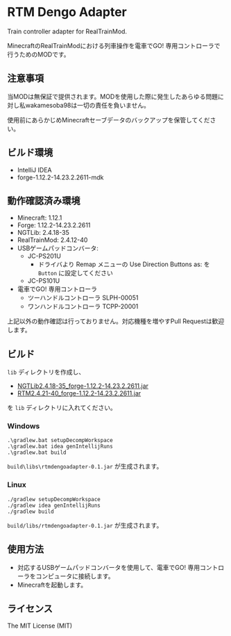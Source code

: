 # RTM Dengo Adapter

Train controller adapter for RealTrainMod.

MinecraftのRealTrainModにおける列車操作を電車でGO! 専用コントローラで行うためのMODです。

## 注意事項

当MODは無保証で提供されます。MODを使用した際に発生したあらゆる問題に対し私wakamesoba98は一切の責任を負いません。

使用前にあらかじめMinecraftセーブデータのバックアップを保管してください。

## ビルド環境

- IntelliJ IDEA
- forge-1.12.2-14.23.2.2611-mdk

## 動作確認済み環境

- Minecraft: 1.12.1
- Forge: 1.12.2-14.23.2.2611
- NGTLib: 2.4.18-35
- RealTrainMod: 2.4.12-40
- USBゲームパッドコンバータ: 
  - JC-PS201U
    - ドライバより Remap メニューの Use Direction Buttons as: を `Button` に設定してください
  - JC-PS101U
- 電車でGO! 専用コントローラ
  - ツーハンドルコントローラ SLPH-00051
  - ワンハンドルコントローラ TCPP-20001

上記以外の動作確認は行っておりません。対応機種を増やすPull Requestは歓迎します。

## ビルド

`lib` ディレクトリを作成し、

- [NGTLib2.4.18-35_forge-1.12.2-14.23.2.2611.jar](https://www.curseforge.com/minecraft/mc-mods/ngtlib/files/3003745)
- [RTM2.4.21-40_forge-1.12.2-14.23.2.2611.jar](https://www.curseforge.com/minecraft/mc-mods/realtrainmod/files/3061973)

を `lib` ディレクトリに入れてください。

### Windows

```shell
.\gradlew.bat setupDecompWorkspace
.\gradlew.bat idea genIntellijRuns
.\gradlew.bat build
```

`build\libs\rtmdengoadapter-0.1.jar` が生成されます。

### Linux

```shell
./gradlew setupDecompWorkspace
./gradlew idea genIntellijRuns
./gradlew build
```

`build/libs/rtmdengoadapter-0.1.jar` が生成されます。

## 使用方法

- 対応するUSBゲームパッドコンバータを使用して、電車でGO! 専用コントローラをコンピュータに接続します。
- Minecraftを起動します。

## ライセンス

The MIT License (MIT)
